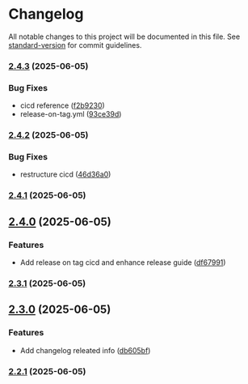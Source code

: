 # Changelog

All notable changes to this project will be documented in this file. See [standard-version](https://github.com/conventional-changelog/standard-version) for commit guidelines.

### [2.4.3](https://github.com/nzhussup/admin-panel-personal-website/compare/v2.4.2...v2.4.3) (2025-06-05)


### Bug Fixes

* cicd reference ([f2b9230](https://github.com/nzhussup/admin-panel-personal-website/commit/f2b92303c25975ab1c5c25012d30e77276429f82))
* release-on-tag.yml ([93ce39d](https://github.com/nzhussup/admin-panel-personal-website/commit/93ce39de13f183db0c4b4cda00d661c199d1cb1b))

### [2.4.2](https://github.com/nzhussup/admin-panel-personal-website/compare/v2.4.1...v2.4.2) (2025-06-05)


### Bug Fixes

* restructure cicd ([46d36a0](https://github.com/nzhussup/admin-panel-personal-website/commit/46d36a0daa22de2206efe459676c5187b2383163))

### [2.4.1](https://github.com/nzhussup/admin-panel-personal-website/compare/v2.2.0...v2.4.1) (2025-06-05)

## [2.4.0](https://github.com/nzhussup/admin-panel-personal-website/compare/v2.3.1...v2.4.0) (2025-06-05)

### Features

- Add release on tag cicd and enhance release guide ([df67991](https://github.com/nzhussup/admin-panel-personal-website/commit/df67991c2683127369e1c682d528a94ec5a7d5c1))

### [2.3.1](https://github.com/nzhussup/admin-panel-personal-website/compare/v2.3.0...v2.3.1) (2025-06-05)

## [2.3.0](https://github.com/nzhussup/admin-panel-personal-website/compare/v2.2.1...v2.3.0) (2025-06-05)

### Features

- Add changelog releated info ([db605bf](https://github.com/nzhussup/admin-panel-personal-website/commit/db605bfb845b594dc306e4070044767fef16ae66))

### [2.2.1](https://github.com/nzhussup/admin-panel-personal-website/compare/v2.2.0...v2.2.1) (2025-06-05)
